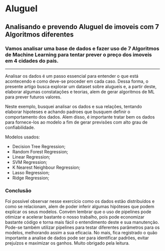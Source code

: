 # Aluguel

## Analisando e prevendo Aluguel de imoveis com 7 Algoritmos diferentes
### Vamos analisar uma base de dados e fazer uso de 7 Algoritmos de Machine Learning para tentar prever o preço dos imoveis em 4 cidades do país. 


---

Analisar os dados é um passo essencial para entender o que está acontecendo e como deve-se proceder em cada caso. Dessa forma, o presente artigo busca explorar um dataset sobre alugueis e, a partir deste, elaborar algumas constatações e teorias, alem de gerar algoritmos de ML para prever futuros valores.

Neste exemplo, busquei analisar os dados e sua relações, tentando elaborar hipoteses e achando padroes que busquem definir o 
comportamento dos dados. Alem disso, é importante tratar bem os dados para fornece-los ao modelo a fim de gerar previsões com
alto grau de confiabilidade.

Modelos usados:
- Decision Tree Regression;
- Random Forest Regression;
- Linear Regression;
- SVM Regression;
- K Nearest Neighbour Regression;
- Lasso Regression;
- Ridge Regression;

### Conclusão

Foi possível observar nesse exercício como os dados estão distribuídos e como se relacionam, alem de poder inferir algumas hipóteses que podem explicar os seus modelos. Convém lembrar que o uso de pipelines pode otimizar e acelerar bastante o nosso trabalho, pois pode economizar bastante código e torna mais fácil o entendimento deste e sua manutenção. Pode-se também utilizar pipelines para testar diferentes parâmetros para os modelos, melhorando assim a sua eficacia. No mais, fica registrado o quão importante a analise de dados pode ser para identificar padrões, evitar prejuízos e maximizar os ganhos. Muito obrigado pela leitura.
